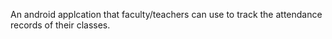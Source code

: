 An android applcation that faculty/teachers can use to track the attendance records of their classes. 
